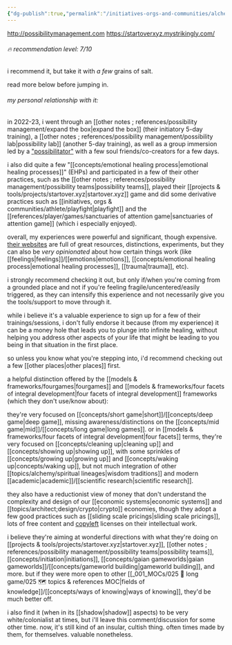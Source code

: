 ```yaml
---
{"dg-publish":true,"permalink":"/initiatives-orgs-and-communities/alchemy/possibility-management/","tags":["🌿","organization","community"],"created":"2022-03-02T16:18:16.740-03:00","updated":"2024-06-22T20:14:57.970-03:00"}
---
```


http://possibilitymanagement.com
https://startoverxyz.mystrikingly.com/

###### 🔥 recommendation level: 7/10

i recommend it, but take it with *a few* grains of salt.

read more below before jumping in.

###### my personal relationship with it:

in 2022-23, i went through an [[other notes ; references/possibility management/expand the box\|expand the box]] (their initiatory 5-day training), a [[other notes ; references/possibility management/possibility lab\|possibility lab]] (another 5-day training), as well as a group immersion led by a ["possibilitator"](https://possibilitatortraining.mystrikingly.com/) with a few soul friends/co-creators for a few days.

i also did quite a few "[[concepts/emotional healing process\|emotional healing processes]]" (EHPs) and participated in a few of their other practices, such as the [[other notes ; references/possibility management/possibility teams\|possibility teams]], played their [[projects & tools/projects/startover.xyz\|startover.xyz]] game and did some derivative practices such as [[initiatives, orgs & communities/athlete/playfight\|playfight]] and the [[references/player/games/sanctuaries of attention game\|sanctuaries of attention game]] (which i especially enjoyed).

overall, my experiences were powerful and significant, though expensive. [their websites](https://spaceport.mystrikingly.com/) are full of great resources, distinctions, experiments, but they can also be *very opinionated* about how certain things work (like [[feelings\|feelings]]/[[emotions\|emotions]], [[concepts/emotional healing process\|emotional healing processes]], [[trauma\|trauma]], etc).

i strongly recommend checking it out, but only if/when you're coming from a grounded place and not if you're feeling fragile/uncentered/easily triggered, as they can intensify this experience and not necessarily give you the tools/support to move through it.

while i believe it's a valuable experience to sign up for a few of their trainings/sessions, i don't fully endorse it because (from my experience) it can be a money hole that leads you to plunge into infinite healing, without helping you address other aspects of your life that might be leading to you being in that situation in the first place.

so unless you know what you're stepping into, i'd recommend checking out a few [[other places\|other places]] first.

a helpful distinction offered by the [[models & frameworks/fourgames\|fourgames]] and [[models & frameworks/four facets of integral development\|four facets of integral development]] frameworks (which they don't use/know about):

they're very focused on [[concepts/short game\|short]]/[[concepts/deep game\|deep game]], missing awareness/distinctions on the [[concepts/mid game\|mid]]/[[concepts/long game\|long games]]. or in [[models & frameworks/four facets of integral development\|four facets]] terms, they're very focused on [[concepts/cleaning up\|cleaning up]] and [[concepts/showing up\|showing up]], with some sprinkles of [[concepts/growing up\|growing up]] and [[concepts/waking up\|concepts/waking up]], but not much integration of other [[topics/alchemy/spiritual lineages\|wisdom traditions]] and modern [[academic\|academic]]/[[scientific research\|scientific research]].

they also have a reductionist view of money that don't understand the complexity and design of our [[economic systems\|economic systems]] and [[topics/architect;design/crypto\|crypto]] economies, though they adopt a few good practices such as [[sliding scale pricings\|sliding scale pricings]], lots of free content and [copyleft](https://en.wikipedia.org/wiki/Copyleft) licenses on their intellectual work.

i believe they're aiming at wonderful directions with what they're doing on [[projects & tools/projects/startover.xyz\|startover.xyz]], [[other notes ; references/possibility management/possibility teams\|possibility teams]], [[concepts/initiation\|initiations]], [[concepts/gaian gameworlds\|gaian gameworlds]]/[[concepts/gameworld building\|gameworld building]], and more. but if they were more open to other [[_001_MOCs/025 🔷 long game/025 🗺 topics & references MOC\|fields of knowledge]]/[[concepts/ways of knowing\|ways of knowing]], they'd be much better off.

i also find it (when in its [[shadow\|shadow]] aspects) to be very white/colonialist at times, but i'll leave this comment/discussion for some other time. now, it's still kind of an insular, cultish thing. often times made by them, for themselves. valuable nonetheless.